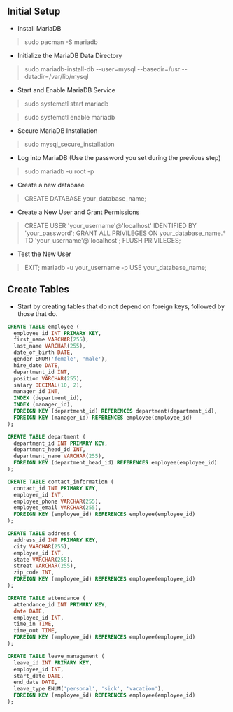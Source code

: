 ## Initial Setup
- Install MariaDB

> sudo pacman -S mariadb

- Initialize the MariaDB Data Directory

> sudo mariadb-install-db --user=mysql --basedir=/usr --datadir=/var/lib/mysql

- Start and Enable MariaDB Service

> sudo systemctl start mariadb

> sudo systemctl enable mariadb

- Secure MariaDB Installation

> sudo mysql_secure_installation

- Log into MariaDB (Use the password you set during the previous step)

> sudo mariadb -u root -p

- Create a new database

> CREATE DATABASE your_database_name;

- Create a New User and Grant Permissions

> CREATE USER 'your_username'@'localhost' IDENTIFIED BY 'your_password';
> GRANT ALL PRIVILEGES ON your_database_name.* TO 'your_username'@'localhost';
> FLUSH PRIVILEGES;

- Test the New User

> EXIT;
> mariadb -u your_username -p
> USE your_database_name;

## Create Tables
- Start by creating tables that do not depend on foreign keys, followed by those that do.

```sql
CREATE TABLE employee (
  employee_id INT PRIMARY KEY,
  first_name VARCHAR(255),
  last_name VARCHAR(255),
  date_of_birth DATE,
  gender ENUM('female', 'male'),
  hire_date DATE,
  department_id INT,
  position VARCHAR(255),
  salary DECIMAL(10, 2),
  manager_id INT,
  INDEX (department_id),
  INDEX (manager_id),
  FOREIGN KEY (department_id) REFERENCES department(department_id),
  FOREIGN KEY (manager_id) REFERENCES employee(employee_id)
);

CREATE TABLE department (
  department_id INT PRIMARY KEY,
  department_head_id INT,
  department_name VARCHAR(255),
  FOREIGN KEY (department_head_id) REFERENCES employee(employee_id)
);

CREATE TABLE contact_information (
  contact_id INT PRIMARY KEY,
  employee_id INT,
  employee_phone VARCHAR(255),
  employee_email VARCHAR(255),
  FOREIGN KEY (employee_id) REFERENCES employee(employee_id)
);

CREATE TABLE address (
  address_id INT PRIMARY KEY,
  city VARCHAR(255),
  employee_id INT,
  state VARCHAR(255),
  street VARCHAR(255),
  zip_code INT,
  FOREIGN KEY (employee_id) REFERENCES employee(employee_id)
);

CREATE TABLE attendance (
  attendance_id INT PRIMARY KEY,
  date DATE,
  employee_id INT,
  time_in TIME,
  time_out TIME,
  FOREIGN KEY (employee_id) REFERENCES employee(employee_id)
);

CREATE TABLE leave_management (
  leave_id INT PRIMARY KEY,
  employee_id INT,
  start_date DATE,
  end_date DATE,
  leave_type ENUM('personal', 'sick', 'vacation'),
  FOREIGN KEY (employee_id) REFERENCES employee(employee_id)
);
